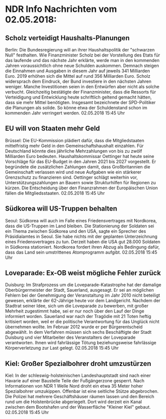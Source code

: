 # NDR Info Nachrichten vom 02.05.2018:


## Scholz verteidigt Haushalts-Planungen
Berlin: Die Bundesregierung will an ihrer Haushaltspolitik der "schwarzen Null" festhalten. Wie Finanzminister Scholz bei der Vorstellung des Etats für das laufende und das nächste Jahr erklärte, werde man in den kommenden Jahren voraussichtlich ohne neue Schulden auskommen. Demnach steigen die Einnahmen und Ausgaben in diesem Jahr auf jeweils 341 Milliarden Euro. 2019 erhöhen sich die Mittel auf rund 356 Milliarden Euro. Scholz widersprach dem Eindruck, der Bund investiere in den nächsten Jahren weniger. Manche Investitionen seien in den Entwürfen aber nicht als solche verbucht. Gleichzeitig bestätigte der Finanzminister, dass die Ressorts für Verteidigung und Entwicklung heute schriftlich geltend gemacht hätten, dass sie mehr Mittel benötigten. Insgesamt bezeichnete der SPD-Politiker die Planungen als solide. So könne etwa der Schuldenstand schon im kommenden Jahr verringert werden. 02.05.2018 15:45 Uhr 

## EU will von Staaten mehr Geld
Brüssel: Die EU-Kommission plädiert dafür, dass die Mitgliedstaaten mittelfristig mehr Geld in den Gemeinschaftshaushalt einzahlen. Für Deutschland könnte dies jährliche Mehrzahlungen von bis zu zwölf Milliarden Euro bedeuten. Haushaltskommissar Oettinger hat heute seine Vorschläge für das EU-Budget in den Jahren 2021 bis 2027 vorgestellt. Er begründete die zusätzlichen Zahlungen damit, dass Großbritannien die Gemeinschaft verlassen wird und neue Aufgaben wie ein stärkerer Grenzschutz zu finanzieren sind. Oettinger schlägt weiterhin vor, Unterstützungszahlungen an Bauern sowie Strukturhilfen für Regionen zu kürzen. Die Entscheidung über den Finanzrahmen der Europäischen Union fällen die Mitgliedsstaaten. 02.05.2018 15:45 Uhr 

## Südkorea will US-Truppen behalten
Seoul: Südkorea will auch im Falle eines Friedensvertrages mit Nordkorea, dass die US-Truppen im Land bleiben. Die Stationierung der Soldaten sei ein Thema zwischen Südkorea und den USA, sagte ein Sprecher des Präsidialamtes in Seoul. Sie habe nichts mit der geplanten Unterzeichnung eines Friedensvertrages zu tun. Derzeit haben die USA gut 28.000 Soldaten in Südkorea stationiert. Nordkorea fordert ihren Abzug als Bedingung dafür, dass das Land sein umstrittenes Atomprogramm aufgibt. 02.05.2018 15:45 Uhr 

## Loveparade: Ex-OB weist mögliche Fehler zurück
Duisburg: Im Strafprozess um die Loveparade-Katastrophe hat der damalige Oberbürgermeister der Stadt, Sauerland, ausgesagt. Er sei an möglichen Fehlern bei der Genehmigung der Veranstaltung im Jahr 2010 nicht beteiligt gewesen, erklärte der 62-Jährige heute vor dem Landgericht. Nachdem der Stadtrat seiner Idee, sich um die Loveparade zu bewerben, mit großer Mehrheit zugestimmt habe, sei er nur noch über den Lauf der Dinge informiert worden. Sauerland war nach der Tragödie mit 21 Toten heftig kritisiert worden, weil er die politische Verantwortung für das Unglück nicht übernehmen wollte. Im Februar 2012 wurde er per Bürgerentscheid abgewählt. In dem Verfahren müssen sich sechs Beschäftigte der Stadt Duisburg und vier Mitarbeiter des Veranstalters der Loveparade verantworten. Ihnen wird fahrlässige Tötung beziehungsweise fahrlässige Körperverletzung zur Last gelegt. 02.05.2018 15:45 Uhr 

## Kiel: Großer Spezialbohrer droht umzustürzen
Kiel: In der schleswig-holsteinischen Landeshauptstadt sind nach einer Havarie auf einer Baustelle Teile der Fußgängerzone gesperrt. Nach Informationen von NDR 1 Welle Nord droht ein etwa 35 Meter hoher Spezialbohrer umzukippen. Offenbar ist eine seitliche Stütze abgebrochen. Die Polizei hat mehrere Geschäftshäuser räumen lassen und den Bereich rund um die Holstenbrücke abgeriegelt. Dort wird derzeit ein Kanal zwischen dem Bootshafen und der Wasserfläche "Kleiner Kiel" gebaut. 02.05.2018 15:45 Uhr 
